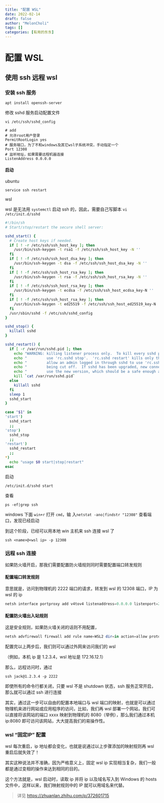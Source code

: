 ```yaml
---
title: "配置 WSL"
date: 2022-02-14
draft: false
author: "MelonCholi"
tags: []
categories: [有用的东东]
---
```


# 配置 WSL

## 使用 ssh 远程 wsl

### 安装 ssh 服务

```shell
apt install openssh-server
```

修改 sshd 服务启动配置文件

```shell
vi /etc/ssh/sshd_config

# add
# 允许root用户登录
PermitRootLogin yes
# 服务端口，为了不和windows及其它wsl子系统冲突，手动指定一个
Port 12308
# 监听地址，如果需要远程机器连接
ListenAddress 0.0.0.0
```

#### 启动

ubuntu

```shell
service ssh restart
```

wsl

wsl 是无法用 `systemctl` 启动 ssh 的，因此，需要自己写脚本 `vi /etc/init.d/sshd`

```bash
#!/bin/sh
# Start/stop/restart the secure shell server:

sshd_start() {
  # Create host keys if needed.
  if [ ! -r /etc/ssh/ssh_host_key ]; then
    /usr/bin/ssh-keygen -t rsa1 -f /etc/ssh/ssh_host_key -N '' 
  fi
  if [ ! -f /etc/ssh/ssh_host_dsa_key ]; then
    /usr/bin/ssh-keygen -t dsa -f /etc/ssh/ssh_host_dsa_key -N ''
  fi
  if [ ! -f /etc/ssh/ssh_host_rsa_key ]; then
    /usr/bin/ssh-keygen -t rsa -f /etc/ssh/ssh_host_rsa_key -N ''
  fi
  if [ ! -f /etc/ssh/ssh_host_rsa_key ]; then
    /usr/bin/ssh-keygen -t ecdsa -f /etc/ssh/ssh_host_ecdsa_key-N ''
  fi
  if [ ! -f /etc/ssh/ssh_host_rsa_key ]; then
    /usr/bin/ssh-keygen -t ed25519 -f /etc/ssh/ssh_host_ed25519_key-N ''
  fi
  /usr/sbin/sshd -f /etc/ssh/sshd_config
}

sshd_stop() {
  killall sshd
}

sshd_restart() {
  if [ -r /var/run/sshd.pid ]; then
    echo "WARNING: killing listener process only.  To kill every sshd process, you must"
    echo "         use 'rc.sshd stop'.  'rc.sshd restart' kills only the parent sshd to"
    echo "         allow an admin logged in through sshd to use 'rc.sshd restart' without"
    echo "         being cut off.  If sshd has been upgraded, new connections will now"
    echo "         use the new version, which should be a safe enough approach."
    kill `cat /var/run/sshd.pid`
  else
    killall sshd
  fi
  sleep 1
  sshd_start
}

case "$1" in
'start')
  sshd_start
  ;;
'stop')
  sshd_stop
  ;;
'restart')
  sshd_restart
  ;;
*)
  echo "usage $0 start|stop|restart"
esac
```

启动

```shell
/etc/init.d/sshd start
```

查看

```shell
ps -ef|grep ssh
```

windows 下面 `win+r` 打开 `cmd`，输 入`netstat -ano|findstr "12308"` 查看端口，发现已经启动

到这个阶段，已经可以用本地 win 主机来 ssh 连接 wsl 了

```shell
ssh <name>@<wsl ip> -p 12308
```

### 远程 ssh 连接

如果防火墙开启，那我们需要配置防火墙规则同时需要配置端口转发规则

#### 配置端口转发规则

意思就是，访问到物理机的 2222 端口的请求，转发到 wsl 的 12308 端口，IP 为 wsl 的 ip

```powershell
netsh interface portproxy add v4tov4 listenaddress=0.0.0.0 listenport=2222 connectaddress=[IP] connectport=[PORT]
```

#### 配置防火墙出入站规则

这是安全规则，如果防火墙关闭的话则不用配置，

```powershell
netsh advfirewall firewall add rule name=WSL2 dir=in action=allow protocol=TCP localport=2222
```

配置完以上两步后，我们则可以通过外网来访问我们的 wsl

（例如，本机 ip 是 1.2.3.4，wsl 地址是 172.16.12.1）

那么，远程访问时，通过

```shell
ssh jack@1.2.3.4 -p 2222
```

即使所有的命令行都关闭，只要 wsl 不是 shutdown 状态，ssh 服务正常开启，那么就可以通过 ssh 进行连接

其实，通过这一步可以自由的配置本地端口与 wsl 端口的映射，也就是可以通过物理机来进行网站或应用程序的访问，比如，我们再 wsl 部署一个网站，我们可以直接将该网站的端口 xxxx 映射到物理机的 8080（举例），那么我们通过本机 ip:8080 即可访问该网站，大大提高我们的易操作性。

### wsl “固定IP” 配置

wsl 每次重启，ip 地址都会变化，也就是说通过以上步骤添加的映射规则再 wsl 重启后就失效了！

其实这种说法并不准确，因为严格意义上，固定 wsl ip 实现相当复杂，我们一般都是通过变相的操作来达到相同的目的。

这个方法就是，wsl 启动时，读取 ip 并将 ip 以及域名写入到 Windows 的 hosts 文件中，这样以来，我们映射规则中的 IP 就可以用域名来代替。

> 详见 https://zhuanlan.zhihu.com/p/372601715
